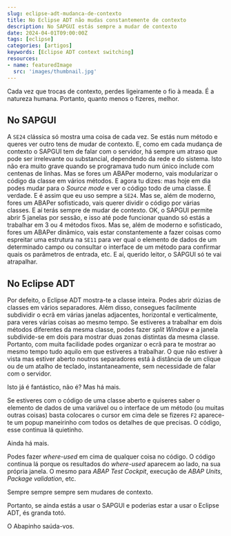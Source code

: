 ```yaml
---
slug: eclipse-adt-mudanca-de-contexto
title: No Eclipse ADT não mudas constantemente de contexto
description: No SAPGUI estás sempre a mudar de contexto
date: 2024-04-01T09:00:00Z
tags: [eclipse]
categories: [artigos]
keywords: [Eclipse ADT context switching]
resources:
- name: featuredImage
  src: 'images/thumbnail.jpg'
---
```


Cada vez que trocas de contexto, perdes ligeiramente o fio à meada. É a natureza humana. Portanto, quanto menos o fizeres, melhor.

<!--more-->

## No SAPGUI

A `SE24` clássica só mostra uma coisa de cada vez. Se estás num método e queres ver outro tens de mudar de contexto. E, como em cada mudança de contexto o SAPGUI tem de falar com o servidor, há sempre um atraso que pode ser irrelevante ou substancial, dependendo da rede e do sistema. Isto não era muito grave quando se programava tudo num único include com centenas de linhas. Mas se fores um ABAPer moderno, vais modularizar o código da classe em vários métodos. E agora tu dizes: mas hoje em dia podes mudar para o _Source mode_ e ver o código todo de uma classe. É verdade. E é assim que eu uso sempre a `SE24`. Mas se, além de moderno, fores um ABAPer sofisticado, vais querer dividir o código por várias classes. E aí terás sempre de mudar de contexto. OK, o SAPGUI permite abrir 5 janelas por sessão, e isso até pode funcionar quando só estás a trabalhar em 3 ou 4 métodos fixos. Mas se, além de moderno e sofisticado, fores um ABAPer dinâmico, vais estar constantemente a fazer coisas como espreitar uma estrutura na `SE11` para ver qual o elemento de dados de um determinado campo ou consultar o interface de um método para confirmar quais os parâmetros de entrada, etc. E aí, querido leitor, o SAPGUI só te vai atrapalhar.

## No Eclipse ADT

Por defeito, o Eclipse ADT mostra-te a classe inteira. Podes abrir dúzias de classes em vários separadores. Além disso, consegues facilmente subdividir o ecrã em várias janelas adjacentes, horizontal e verticalmente, para veres várias coisas ao mesmo tempo. Se estiveres a trabalhar em dois métodos diferentes da mesma classe, podes fazer _split Window_ e a janela subdivide-se em dois para mostrar duas zonas distintas da mesma classe. Portanto, com muita facilidade podes organizar o ecrã para te mostrar ao mesmo tempo tudo aquilo em que estiveres a trabalhar. O que não estiver à vista mas estiver aberto noutros separadores está à distância de um clique ou de um atalho de teclado, instantaneamente, sem necessidade de falar com o servidor.

Isto já é fantástico, não é? Mas há mais.

Se estiveres com o código de uma classe aberto e quiseres saber o elemento de dados de uma variável ou o interface de um método (ou muitas outras coisas) basta colocares o cursor em cima dele se fizeres `F2` aparece-te um popup maneirinho com todos os detalhes de que precisas. O código, esse continua lá quietinho.

Ainda há mais.

Podes fazer _where-used_ em cima de qualquer coisa no código. O código continua lá porque os resultados do _where-used_ aparecem ao lado, na sua própria janela. O mesmo para _ABAP Test Cockpit_, execução de _ABAP Units_, _Package validation_, etc.

Sempre sempre sempre sem mudares de contexto.

Portanto, se ainda estás a usar o SAPGUI e poderias estar a usar o Eclipse ADT, és granda totó.

O Abapinho saúda-vos.
